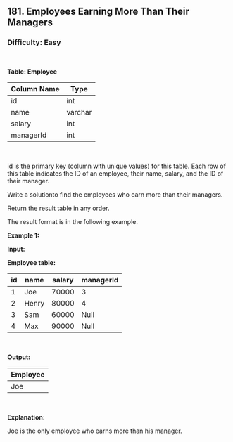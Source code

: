 ## 181. Employees Earning More Than Their Managers
### Difficulty: Easy
<br>


**Table: Employee**

| Column Name | Type    |
|-------------|---------|
| id          | int     |
| name        | varchar |
| salary      | int     |
| managerId   | int     |
<br>

id is the primary key (column with unique values) for this table.
Each row of this table indicates the ID of an employee, their name, salary, and the ID of their manager.




Write a solutionto find the employees who earn more than their managers.

Return the result table in any order.

The result format is in the following example.


**Example 1:**

**Input:** 


**Employee table:**


| id | name  | salary | managerId |
|----|-------|--------|-----------|
| 1  | Joe   | 70000  | 3         |
| 2  | Henry | 80000  | 4         |
| 3  | Sam   | 60000  | Null      |
| 4  | Max   | 90000  | Null      |
<br>

**Output:** 


| Employee |
|----------|
| Joe      |
<br>

**Explanation:**

 Joe is the only employee who earns more than his manager.

